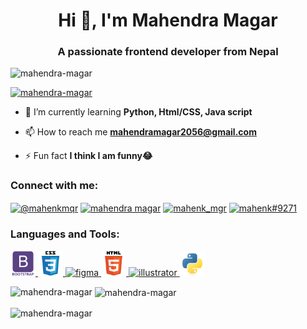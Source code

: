 <h1 align="center">Hi 👋, I'm Mahendra Magar</h1>
<h3 align="center">A passionate frontend developer from Nepal</h3>

<p align="left"> <img src="https://komarev.com/ghpvc/?username=mahendra-magar&label=Profile%20views&color=0e75b6&style=flat" alt="mahendra-magar" /> </p>

<p align="left"> <a href="https://github.com/ryo-ma/github-profile-trophy"><img src="https://github-profile-trophy.vercel.app/?username=mahendra-magar" alt="mahendra-magar" /></a> </p>

- 🌱 I’m currently learning **Python, Html/CSS, Java script**

- 📫 How to reach me **mahendramagar2056@gmail.com**

- ⚡ Fun fact **I think I am funny😂**

<h3 align="left">Connect with me:</h3>
<p align="left">
<a href="https://twitter.com/@mahenkmqr" target="blank"><img align="center" src="https://raw.githubusercontent.com/rahuldkjain/github-profile-readme-generator/master/src/images/icons/Social/twitter.svg" alt="@mahenkmqr" height="30" width="40" /></a>
<a href="https://fb.com/mahendra magar" target="blank"><img align="center" src="https://raw.githubusercontent.com/rahuldkjain/github-profile-readme-generator/master/src/images/icons/Social/facebook.svg" alt="mahendra magar" height="30" width="40" /></a>
<a href="https://instagram.com/mahenk_mgr" target="blank"><img align="center" src="https://raw.githubusercontent.com/rahuldkjain/github-profile-readme-generator/master/src/images/icons/Social/instagram.svg" alt="mahenk_mgr" height="30" width="40" /></a>
<a href="https://discord.gg/mahenk#9271" target="blank"><img align="center" src="https://raw.githubusercontent.com/rahuldkjain/github-profile-readme-generator/master/src/images/icons/Social/discord.svg" alt="mahenk#9271" height="30" width="40" /></a>
</p>

<h3 align="left">Languages and Tools:</h3>
<p align="left"> <a href="https://getbootstrap.com" target="_blank"> <img src="https://raw.githubusercontent.com/devicons/devicon/master/icons/bootstrap/bootstrap-plain-wordmark.svg" alt="bootstrap" width="40" height="40"/> </a> <a href="https://www.w3schools.com/css/" target="_blank"> <img src="https://raw.githubusercontent.com/devicons/devicon/master/icons/css3/css3-original-wordmark.svg" alt="css3" width="40" height="40"/> </a> <a href="https://www.figma.com/" target="_blank"> <img src="https://www.vectorlogo.zone/logos/figma/figma-icon.svg" alt="figma" width="40" height="40"/> </a> <a href="https://www.w3.org/html/" target="_blank"> <img src="https://raw.githubusercontent.com/devicons/devicon/master/icons/html5/html5-original-wordmark.svg" alt="html5" width="40" height="40"/> </a> <a href="https://www.adobe.com/in/products/illustrator.html" target="_blank"> <img src="https://www.vectorlogo.zone/logos/adobe_illustrator/adobe_illustrator-icon.svg" alt="illustrator" width="40" height="40"/> </a> <a href="https://www.python.org" target="_blank"> <img src="https://raw.githubusercontent.com/devicons/devicon/master/icons/python/python-original.svg" alt="python" width="40" height="40"/> </a> </p>

<p><img align="left" src="https://github-readme-stats.vercel.app/api/top-langs?username=mahendra-magar&show_icons=true&locale=en&layout=compact" alt="mahendra-magar" /></p>

<p>&nbsp;<img align="center" src="https://github-readme-stats.vercel.app/api?username=mahendra-magar&show_icons=true&locale=en" alt="mahendra-magar" /></p>

<p><img align="center" src="https://github-readme-streak-stats.herokuapp.com/?user=mahendra-magar&" alt="mahendra-magar" /></p>
